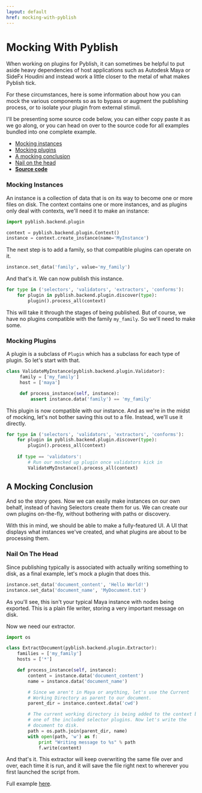 ```yaml
---
layout: default
href: mocking-with-pyblish
---
```


# Mocking With Pyblish

When working on plugins for Pyblish, it can sometimes be helpful to put aside heavy dependencies of host applications such as Autodesk Maya or SideFx Houdini and instead work a little closer to the metal of what makes Pyblish tick.

For these circumstances, here is some information about how you can mock the various components so as to bypass or augment the publishing process, or to isolate your plugin from external stimuli.

I'll be presenting some source code below, you can either copy paste it as we go along, or you can head on over to the source code for all examples bundled into one complete example.

- [Mocking instances](#mocking-instances)
- [Mocking plugins](#mocking-plugins)
- [A mocking conclusion](#A-mocking-conclusion)
- [Nail on the head](#nail-on-the-head)
- [**Source code**][full]

### Mocking Instances

An instance is a collection of data that is on its way to become one or more files on disk. The context contains one or more instances, and as plugins only deal with contexts, we'll need it to make an instance:

```python
import pyblish.backend.plugin

context = pyblish.backend.plugin.Context()
instance = context.create_instance(name='MyInstance')
```

The next step is to add a family, so that compatible plugins can operate on it.

```python
instance.set_data('family', value='my_family')
```

And that's it. We can now publish this instance.

```python
for type in ('selectors', 'validators', 'extractors', 'conforms'):
    for plugin in pyblish.backend.plugin.discover(type):
        plugin().process_all(context)
```

This will take it through the stages of being published. But of course, we have no plugins compatible with the family `my_family`. So we'll need to make some.

### Mocking Plugins

A plugin is a subclass of `Plugin` which has a subclass for each type of plugin. So let's start with that.

```python
class ValidateMyInstance(pyblish.backend.plugin.Validator):
     family = ['my_family']
     host = ['maya']

     def process_instance(self, instance):
         assert instance.data('family') == 'my_family'
```

This plugin is now compatible with our instance. And as we're in the midst of mocking, let's not bother saving this out to a file. Instead, we'll use it directly.

```python
for type in ('selectors', 'validators', 'extractors', 'conforms'):
    for plugin in pyblish.backend.plugin.discover(type):
        plugin().process_all(context)
 
    if type == 'validators':
        # Run our mocked up plugin once validators kick in
        ValidateMyInstance().process_all(context)
```

## A Mocking Conclusion

And so the story goes. Now we can easily make instances on our own behalf, instead of having Selectors create them for us. We can create our own plugins on-the-fly, without bothering with paths or discovery.

With this in mind, we should be able to make a fully-featured UI. A UI that displays what instances we've created, and what plugins are about to be processing them.

### Nail On The Head

Since publishing typically is associated with actually writing something to disk, as a final example, let's mock a plugin that does this.

```python
instance.set_data('document_content', 'Hello World!')
instance.set_data('document_name', 'MyDocument.txt')
```

As you'll see, this isn't your typical Maya instance with nodes being exported. This is a plain file writer, storing a very important message on disk.

Now we need our extractor.

```python
import os

class ExtractDocument(pyblish.backend.plugin.Extractor):
    families = ['my_family']
    hosts = ['*']

    def process_instance(self, instance):
        content = instance.data('document_content')
        name = instance.data('document_name')

        # Since we aren't in Maya or anything, let's use the Current
        # Working Directory as parent to our document.
        parent_dir = instance.context.data('cwd')

        # The current working directory is being added to the context by
        # one of the included selector plugins. Now let's write the
        # document to disk.
        path = os.path.join(parent_dir, name)
        with open(path, 'w') as f:
            print "Writing message to %s" % path
            f.write(content)
```

And that's it. This extractor will keep overwriting the same file over and over, each time it is run, and it will save the file right next to wherever you first launched the script from.

Full example [here][full].

[full]: https://gist.github.com/mottosso/124d376c46853a574c0a
